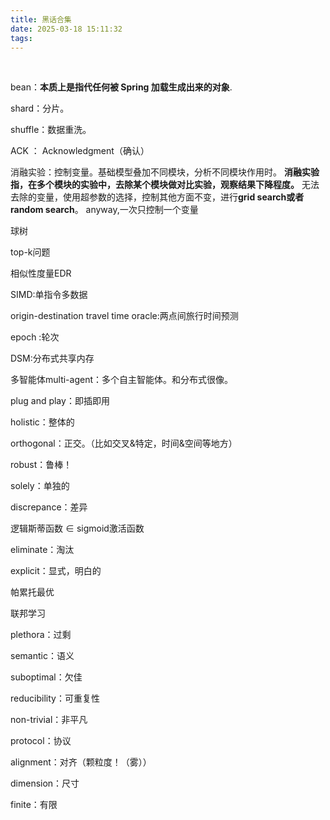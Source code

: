 ```yaml
---
title: 黑话合集
date: 2025-03-18 15:11:32
tags:
---
```

 <!-- more -->


bean：**本质上是指代任何被 Spring 加载生成出来的对象**.

shard：分片。

shuffle：数据重洗。

ACK ： Acknowledgment（确认）

消融实验：控制变量。基础模型叠加不同模块，分析不同模块作用时。
    **消融实验指，在多个模块的实验中，去除某个模块做对比实验，观察结果下降程度。**
    无法去除的变量，使用超参数的选择，控制其他方面不变，进行**grid search或者random search**。
    anyway,一次只控制一个变量

球树

top-k问题

相似性度量EDR

SIMD:单指令多数据

origin-destination travel time oracle:两点间旅行时间预测

epoch :轮次

DSM:分布式共享内存

多智能体multi-agent：多个自主智能体。和分布式很像。

plug and play：即插即用

holistic：整体的

orthogonal：正交。（比如交叉&特定，时间&空间等地方）


robust：鲁棒！

solely：单独的

discrepance：差异

逻辑斯蒂函数 $\in$ sigmoid激活函数

eliminate：淘汰

explicit：显式，明白的

帕累托最优

联邦学习

plethora：过剩

semantic：语义

suboptimal：欠佳

reducibility：可重复性

non-trivial：非平凡

protocol：协议

alignment：对齐（颗粒度！（雾））

dimension：尺寸

finite：有限